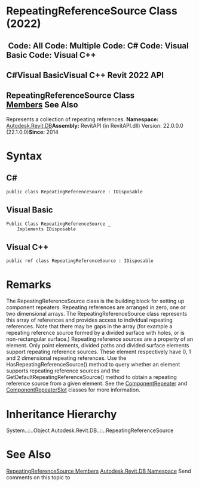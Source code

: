 # RepeatingReferenceSource Class (2022)

﻿
 Code: All Code: Multiple Code: C# Code: Visual Basic Code: Visual C++   
---  
C#Visual BasicVisual C++
Revit 2022 API  
---  
RepeatingReferenceSource Class  
[Members](517ee1d4-f174-6401-d8fc-59739e1c92f9.md "RepeatingReferenceSource Members") See Also  
---  
Represents a collection of repeating references. 
**Namespace:** [Autodesk.Revit.DB](87546ba7-461b-c646-cbb1-2cb8f5bff8b2.md "Autodesk.Revit.DB Namespace")**Assembly:** RevitAPI (in RevitAPI.dll) Version: 22.0.0.0 (22.1.0.0)**Since:** 2014 
# Syntax
C#  
---  
```text
public class RepeatingReferenceSource : IDisposable
```
  
Visual Basic  
---  
```text
Public Class RepeatingReferenceSource _
	Implements IDisposable
```
  
Visual C++  
---  
```text
public ref class RepeatingReferenceSource : IDisposable
```
  
# Remarks
The RepeatingReferenceSource class is the building block for setting up component repeaters. Repeating references are arranged in zero, one or two dimensional arrays. The RepeatingReferenceSource class represents this array of references and provides access to individual repeating references. 
Note that there may be gaps in the array (for example a repeating reference source formed by a divided surface with holes, or is non-rectangular surface.) 
Repeating reference sources are a property of an element. Only point elements, divided paths and divided surface elements support repeating reference sources. These element respectively have 0, 1 and 2 dimensional repeating references. Use the HasRepeatingReferenceSource() method to query whether an element supports repeating reference sources and the GetDefaultRepeatingReferenceSource() method to obtain a repeating reference source from a given element. 
See the [ComponentRepeater](27dbc5bd-40e7-c044-11e6-7053adf92c6f.md "ComponentRepeater Class") and [ComponentRepeaterSlot](395d3527-1315-038e-8a47-80920f063cc6.md "ComponentRepeaterSlot Class") classes for more information. 
# Inheritance Hierarchy
System..::..Object Autodesk.Revit.DB..::..RepeatingReferenceSource
# See Also
[RepeatingReferenceSource Members](517ee1d4-f174-6401-d8fc-59739e1c92f9.md "RepeatingReferenceSource Members")
[Autodesk.Revit.DB Namespace](87546ba7-461b-c646-cbb1-2cb8f5bff8b2.md "Autodesk.Revit.DB Namespace")
Send comments on this topic to 